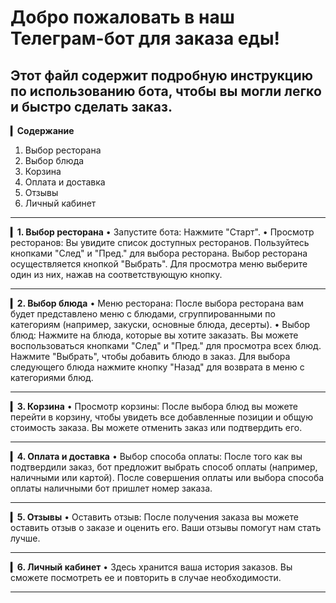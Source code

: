 # Добро пожаловать в наш Телеграм-бот для заказа еды!
## Этот файл содержит подробную инструкцию по использованию бота, чтобы вы могли легко и быстро сделать заказ.

__▎Содержание__

1. Выбор ресторана
2. Выбор блюда
3. Корзина
4. Оплата и доставка
5. Отзывы
6. Личный кабинет
---
__▎1. Выбор ресторана__
• Запустите бота: Нажмите "Старт".
• Просмотр ресторанов: Вы увидите список доступных ресторанов. Пользуйтесь кнопками "След" и "Пред." для выбора ресторана. Выбор ресторана осуществляется кнопкой "Выбрать". Для просмотра меню выберите один из них, нажав на соответствующую кнопку.
___
__▎2. Выбор блюда__
• Меню ресторана: После выбора ресторана вам будет представлено меню с блюдами, сгруппированными по категориям (например, закуски, основные блюда, десерты).
• Выбор блюд: Нажмите на блюда, которые вы хотите заказать. Вы можете воспользоваться кнопками "След" и "Пред." для просмотра всех блюд. Нажмите "Выбрать", чтобы добавить блюдо в заказ. Для выбора следующего блюда нажмите кнопку "Назад" для возврата в меню с категориями блюд.
___
__▎3. Корзина__
• Просмотр корзины: После выбора блюд вы можете перейти в корзину, чтобы увидеть все добавленные позиции и общую стоимость заказа. Вы можете отменить заказ или подтвердить его.
___
__▎4. Оплата и доставка__
• Выбор способа оплаты: После того как вы подтвердили заказ, бот предложит выбрать способ оплаты (например, наличными или картой). После совершения оплаты или выбора способа оплаты наличными бот пришлет номер заказа.
___
__▎5. Отзывы__
• Оставить отзыв: После получения заказа вы можете оставить отзыв о заказе и оценить его. Ваши отзывы помогут нам стать лучше.
___
__▎6. Личный кабинет__
• Здесь хранится ваша история заказов. Вы сможете посмотреть ее и повторить в случае необходимости.
___